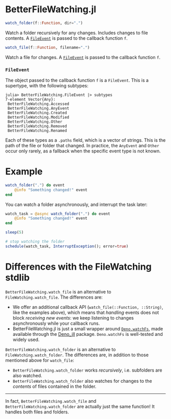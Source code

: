 # BetterFileWatching.jl

```julia
watch_folder(f::Function, dir=".")
```

Watch a folder recursively for any changes. Includes changes to file contents. A [`FileEvent`](@ref) is passed to the callback function `f`.

```julia
watch_file(f::Function, filename=".")
```

Watch a file for changes. A [`FileEvent`](@ref) is passed to the callback function `f`.


### `FileEvent`
The object passed to the callback function `f` is a `FileEvent`. This is a supertype, with the following subtypes:

```
julia> BetterFileWatching.FileEvent |> subtypes
7-element Vector{Any}:
 BetterFileWatching.Accessed
 BetterFileWatching.AnyEvent
 BetterFileWatching.Created
 BetterFileWatching.Modified
 BetterFileWatching.Other
 BetterFileWatching.Removed
 BetterFileWatching.Renamed
```

Each of these types as a `.paths` field, which is a vector of strings. This is the path of the file or folder that changed. In practice, the `AnyEvent` and `Other` occur only rarely, as a fallback when the specific event type is not known.

# Example

```julia
watch_folder(".") do event
    @info "Something changed!" event
end
```

You can watch a folder asynchronously, and interrupt the task later:

```julia
watch_task = @async watch_folder(".") do event
    @info "Something changed!" event
end

sleep(5)

# stop watching the folder
schedule(watch_task, InterruptException(); error=true)
```

# Differences with the FileWatching stdlib

`BetterFileWatching.watch_file` is an alternative to `FileWatching.watch_file`. The differences are:
-   We offer an additional callback API (`watch_file(::Function, ::String)`, like the examples above), which means that *handling* events does not block *receiving new events*: we keep listening to changes asynchronously while your callback runs.
-   BetterFileWatching.jl is just a small wrapper around [`Deno.watchFs`](https://doc.deno.land/builtin/stable#Deno.watchFs), made available through the [Deno_jll](https://github.com/JuliaBinaryWrappers/Deno_jll.jl) package. `Deno.watchFs` is well-tested and widely used.

`BetterFileWatching.watch_folder` is an alternative to `FileWatching.watch_folder`. The differences are, in addition to those mentioned above for `watch_file`:
-   `BetterFileWatching.watch_folder` works _recursively_, i.e. subfolders are also watched.
-   `BetterFileWatching.watch_folder` also watches for changes to the _contents_ of files contained in the folder.

---

In fact, `BetterFileWatching.watch_file` and `BetterFileWatching.watch_folder` are actually just the same function! It handles both files and folders.